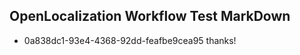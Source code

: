 ## OpenLocalization Workflow Test MarkDown
* 0a838dc1-93e4-4368-92dd-feafbe9cea95 thanks!

<!--HONumber=Sep16_HO1-->


